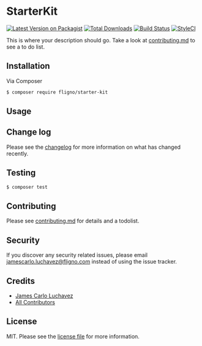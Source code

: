 # StarterKit

[![Latest Version on Packagist][ico-version]][link-packagist]
[![Total Downloads][ico-downloads]][link-downloads]
[![Build Status][ico-travis]][link-travis]
[![StyleCI][ico-styleci]][link-styleci]

This is where your description should go. Take a look at [contributing.md](contributing.md) to see a to do list.

## Installation

Via Composer

``` bash
$ composer require fligno/starter-kit
```

## Usage

## Change log

Please see the [changelog](changelog.md) for more information on what has changed recently.

## Testing

``` bash
$ composer test
```

## Contributing

Please see [contributing.md](contributing.md) for details and a todolist.

## Security

If you discover any security related issues, please email jamescarlo.luchavez@fligno.com instead of using the issue tracker.

## Credits

- [James Carlo Luchavez][link-author]
- [All Contributors][link-contributors]

## License

MIT. Please see the [license file](license.md) for more information.

[ico-version]: https://img.shields.io/packagist/v/fligno/starter-kit.svg?style=flat-square
[ico-downloads]: https://img.shields.io/packagist/dt/fligno/starter-kit.svg?style=flat-square
[ico-travis]: https://img.shields.io/travis/fligno/starter-kit/master.svg?style=flat-square
[ico-styleci]: https://styleci.io/repos/12345678/shield

[link-packagist]: https://packagist.org/packages/fligno/starter-kit
[link-downloads]: https://packagist.org/packages/fligno/starter-kit
[link-travis]: https://travis-ci.org/fligno/starter-kit
[link-styleci]: https://styleci.io/repos/12345678
[link-author]: https://github.com/fligno
[link-contributors]: ../../contributors
